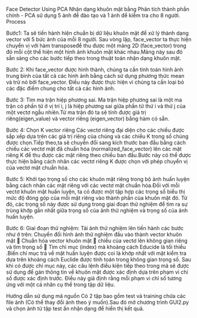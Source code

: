 Face Detector Using PCA
Nhận dạng khuôn mặt bằng Phân tích thành phần chính - PCA sử dụng 5 ảnh để đào tạo và 1 ảnh để kiểm tra cho 8 người.
Process


Bước1:
Ta sẽ tiến hành hiện chuẩn bị dữ liệu khuôn mặt để xử lý thành dạng vector với 5 bức ảnh của mỗi 8 người.
Sau vòng lặp, face_vector ta thực hiện chuyển vị với hàm transposeđể thu được  một mảng 2D (face_vector) trong đó mỗi cột thể hiện một 
hình ảnh khuôn mặt khác nhau.Mảng này sau đó sẵn sàng cho các bước tiếp theo trong thuật toán nhận dạng khuôn mặt.


Bước 2:
Khi face_vector được hình thành, chúng ta cần tính toán hình ảnh trung bình của tất cả các hình ảnh bằng cách sử dụng phương thức mean 
và trừ nó bởi face_vector. Điều này được thực hiện vì chúng ta cần loại bỏ các đặc điểm chung cho tất cả các hình ảnh.


Bước 3: 
Tìm ma trận hiệp phương sai. Ma trận hiệp phương sai là một ma trận có phần tử ở vị trí i, j là hiệp phương sai giữa phần tử thứ i và
thứ j của một vectơ ngẫu nhiên.Từ ma trận đó ta sẽ tính được giá trị riêng(eigen_value) và vector riêng (eigen_vector) bằng hàm có sẵn.


Bước 4:
Chọn K vector riêng
Các vectơ riêng đại diện cho các chiều được sắp xếp dựa trên các giá trị riêng của chúng và các chiều K trong số chúng được chọn.Tiếp theo,ta sẽ 
chuyển đổi sang kích thước ban đầu bằng cách chiếu các vectơ mặt đã chuẩn hóa (normalized_face_vector) lên các mặt riêng K để thu được các mặt riêng 
theo chiều ban đầu.Bước này có thể được thực hiện bằng cách nhân các vectơ riêng K được chọn với phép chuyển vị của vectơ mặt chuẩn hóa.


Bước 5: 
Khởi tạo trọng số cho các khuôn mặt riêng trong bộ ảnh huấn luyện bằng cách nhân các mặt riêng với các vectơ mặt chuẩn hóa.Đối với mỗi 
vectơ khuôn mặt huấn luyện, ta có được một tập hợp các trọng số biểu thị mức độ đóng góp của mỗi mặt riêng vào thành phần của khuôn mặt đó.
Từ đó, các trọng số này được sử dụng trong giai đoạn thử nghiệm để tìm ra sự trùng khớp gần nhất giữa trọng số của ảnh thử nghiệm và trọng số của ảnh huấn luyện.


Bước 6: 
Giai đoạn thử nghiệm:
Tải ảnh thử nghiệm lên tiến hành các bước như ở trên:
Chuyển đổi hình ảnh thử nghiệm đầu vào thành vector khuôn mặt  Chuẩn hóa vector khuôn mặt  chiếu của vectơ lên không gian riêng và tìm trọng số  Tìm chỉ mục (index) 
mà khoảng cách Educide là tối thiểu .Biến chỉ mục trả về mặt huấn luyện được coi là khớp nhất với mặt kiểm tra dựa trên khoảng cách Euclide được tính toán trong không gian trọng số.
Sau khi có được chỉ mục này, các câu lệnh điều kiện tiếp theo trong mã sẽ được sử dụng để gán thông tin về khuôn mặt được xác định dựa trên phạm vi chỉ số được xác định trước. 
Điều này giả định rằng mỗi phạm vi chỉ số tương ứng với một cá nhân cụ thể trong tập dữ liệu.

Hướng dẫn sử dụng mã nguồn
Có 2 tập bao gồm test và training chứa các file ảnh (Có thể thay đổi ảnh theo ý muốn).Sau đó mở chương trình GUI2.py và chọn ảnh từ tập test ấn nhận dạng để hiển thị kết quả.

